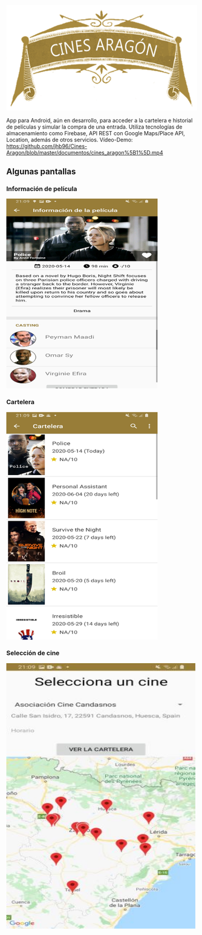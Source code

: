 ![Cines Aragón](https://github.com/jhb96/Cines-Aragon/blob/master/documentos/cines%20aragon.png)


App para Android, aún en desarrollo, para acceder a la cartelera e historial de películas y simular la compra de una entrada. Utiliza tecnologías de almacenamiento como Firebase, API REST con Google Maps/Place API, Location, además de otros servicios.
Vídeo-Demo: https://github.com/jhb96/Cines-Aragon/blob/master/documentos/cines_aragon%5B1%5D.mp4

## Algunas pantallas

### Información de película
<img src="https://github.com/jhb96/Cines-Aragon/blob/master/documentos/pelicula.jpg" width="400" height="500">

### Cartelera
<img src="https://github.com/jhb96/Cines-Aragon/blob/master/documentos/cartelera.jpg" width="400" height="600">

### Selección de cine
<img src="https://github.com/jhb96/Cines-Aragon/blob/master/documentos/maps.jpg" width="500" height="700">

